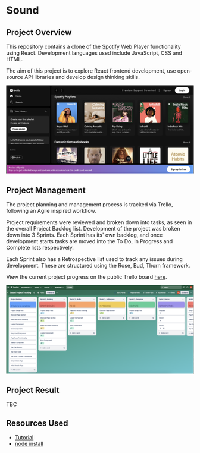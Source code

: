 # Sound

## Project Overview

This repository contains a clone of the [Spotify](https://open.spotify.com/) Web Player functionality using React. Development languages used include JavaScript, CSS and HTML.

The aim of this project is to explore React frontend development, use open-source API libraries and develop design thinking skills.

<img src="images/original-spotify.png" width="700">

## Project Management

The project planning and management process is tracked via Trello, following an Agile inspired workflow.

Project requirements were reviewed and broken down into tasks, as seen in the overall Project Backlog list.
Development of the project was broken down into 3 Sprints. Each Sprint has its' own backlog, and once development starts tasks are moved into the To Do, In Progress and Complete lists respectively.

Each Sprint also has a Retrospective list used to track any issues during development. These are structured using the Rose, Bud, Thorn framework.

View the current project progress on the public Trello board [here](https://trello.com/b/eCi07Jio/sound-project-tracking).

<img src="images/trello-setup.png" width="700">

## Project Result

TBC

## Resources Used

- [Tutorial](https://www.youtube.com/watch?v=I1cpb0tYV74)
- [node install](https://nodejs.org/en/download/)
